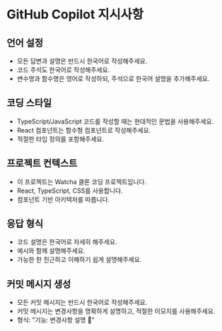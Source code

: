 # GitHub Copilot 지시사항

## 언어 설정

- 모든 답변과 설명은 반드시 한국어로 작성해주세요.
- 코드 주석도 한국어로 작성해주세요.
- 변수명과 함수명은 영어로 작성하되, 주석으로 한국어 설명을 추가해주세요.

## 코딩 스타일

- TypeScript/JavaScript 코드를 작성할 때는 현대적인 문법을 사용해주세요.
- React 컴포넌트는 함수형 컴포넌트로 작성해주세요.
- 적절한 타입 정의를 포함해주세요.

## 프로젝트 컨텍스트

- 이 프로젝트는 Watcha 클론 코딩 프로젝트입니다.
- React, TypeScript, CSS를 사용합니다.
- 컴포넌트 기반 아키텍처를 따릅니다.

## 응답 형식

- 코드 설명은 한국어로 자세히 해주세요.
- 예시와 함께 설명해주세요.
- 가능한 한 친근하고 이해하기 쉽게 설명해주세요.

## 커밋 메시지 생성

- 모든 커밋 메시지는 반드시 한국어로 작성해주세요.
- 커밋 메시지는 변경사항을 명확하게 설명하고, 적절한 이모지를 사용해주세요.
- 형식: "기능: 변경사항 설명 🎯"

